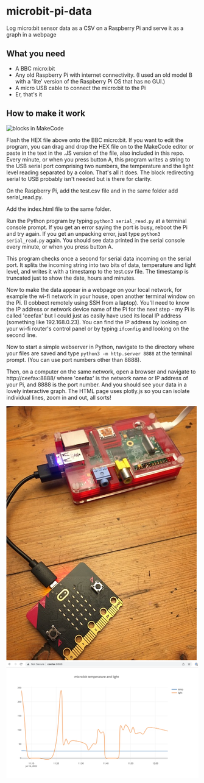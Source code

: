 # microbit-pi-data
Log micro:bit sensor data as a CSV on a Raspberry Pi and serve it as a graph in a webpage

## What you need

- A BBC micro:bit
- Any old Raspberry Pi with internet connectivity. (I used an old model B with a 'lite' version of the Raspberry Pi OS that has no GUI.)
- A micro USB cable to connect the micro:bit to the Pi
- Er, that's it

## How to make it work

![blocks in MakeCode](microbit-serial-logger-1line-string.png)

Flash the HEX file above onto the BBC micro:bit. If you want to edit the program, you can drag and drop the HEX file on to the MakeCode editor or paste in the text in the .JS version of the file, also included in this repo.
Every minute, or when you press button A, this program writes a string to the USB serial port comprising two numbers, the temperature and the light level reading separated by a colon. That's all it does. The block redirecting serial to USB probably isn't needed but is there for clarity.

On the Raspberry Pi, add the test.csv file and in the same folder add serial_read.py.

Add the index.html file to the same folder. 

Run the Python program by typing `python3 serial_read.py` at a terminal console prompt. If you get an error saying the port is busy, reboot the Pi and try again. If you get an unpacking error, just type `python3 serial_read.py` again. You should see data printed in the serial console every minute, or when you press button A.

This program checks once a second for serial data incoming on the serial port. It splits the incoming string into two bits of data, temperature and light level, and writes it with a timestamp to the test.csv file. The timestamp is truncated just to show the date, hours and minutes.

Now to make the data appear in a webpage on your local network, for example the wi-fi network in your house, open another terminal window on the Pi. (I cobbect remotely using SSH from a laptop). You'll need to know the IP address or network device name of the Pi for the next step - my Pi is called 'ceefax' but I could just as easily have used its local IP address (something like 192.168.0.23). You can find the IP address by looking on your wi-fi router's control panel or by typing `ifconfig` and looking on the second line.

Now to start a simple webserver in Python, navigate to the directory where your files are saved and type `python3 -m http.server 8888` at the terminal prompt. (You can use port numbers other than 8888).

Then, on a computer on the same network, open a browser and navigate to http://ceefax:8888/ where 'ceefax' is the network name or IP address of your Pi, and 8888 is the port number. And you should see your data in a lovely interactive graph. The HTML page uses plotly.js so you can isolate individual lines, zoom in and out, all sorts!

![micro:bit and old Raspberry Pi](IMG_3857-smol.JPG)
![screenshot of webpage](screenshot.png)
